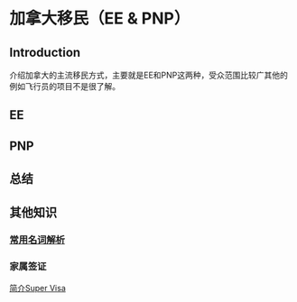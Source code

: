# 加拿大移民（EE & PNP）

## Introduction

介绍加拿大的主流移民方式，主要就是EE和PNP这两种，受众范围比较广其他的例如飞行员的项目不是很了解。

## EE

## PNP

## 总结

## 其他知识

  ### [常用名词解析](URL 'https://github.com/EthanRao/Canda-Immigration/tree/master/%E5%B8%B8%E8%A7%81%E5%90%8D%E8%AF%8D')

  ### 家属签证

  [简介Super Visa](URL 'https://github.com/EthanRao/Canda-Immigration/tree/master/Super%20Visa')
